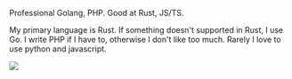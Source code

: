 Professional Golang, PHP. Good at Rust, JS/TS.

My primary language is Rust. If something doesn't supported in Rust, I use Go. I write PHP if I have to, otherwise I don't like too much. Rarely I love to use python and javascript.

![](https://github-readme-stats.vercel.app/api/top-langs/?username=xerenahmed&langs_count=6&layout=compact&hide=javascript)
